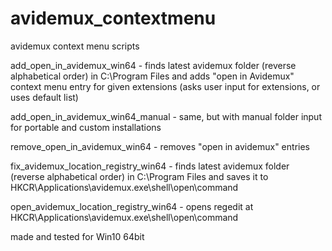 # avidemux_contextmenu
avidemux context menu scripts

add_open_in_avidemux_win64 - finds latest avidemux folder (reverse alphabetical order) in C:\Program Files and adds "open in Avidemux"
context menu entry for given extensions (asks user input for extensions, or uses default list)

add_open_in_avidemux_win64_manual - same, but with manual folder input for portable and custom installations

remove_open_in_avidemux_win64 - removes "open in avidemux" entries

fix_avidemux_location_registry_win64 - finds latest avidemux folder (reverse alphabetical order) in C:\Program Files and saves it to 
HKCR\Applications\avidemux.exe\shell\open\command

open_avidemux_location_registry_win64 - opens regedit at HKCR\Applications\avidemux.exe\shell\open\command




made and tested for Win10 64bit
